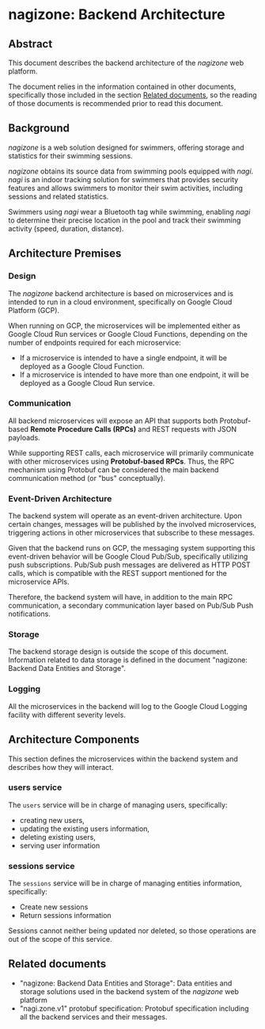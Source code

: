 # nagizone: Backend Architecture

## Abstract
This document describes the backend architecture of the _nagizone_ web platform.

The document relies in the information contained in other documents, specifically those included in the section [Related documents](related-documents), so the reading of those documents is recommended prior to read this document.

## Background
_nagizone_ is a web solution designed for swimmers, offering storage and statistics for their swimming sessions.

_nagizone_ obtains its source data from swimming pools equipped with _nagi_. _nagi_ is an indoor tracking solution for swimmers that provides security features and allows swimmers to monitor their swim activities, including sessions and related statistics.

Swimmers using _nagi_ wear a Bluetooth tag while swimming, enabling _nagi_ to determine their precise location in the pool and track their swimming activity (speed, duration, distance).

## Architecture Premises

### Design
The _nagizone_ backend architecture is based on microservices and is intended to run in a cloud environment, specifically on Google Cloud Platform (GCP).

When running on GCP, the microservices will be implemented either as Google Cloud Run services or Google Cloud Functions, depending on the number of endpoints required for each microservice:
- If a microservice is intended to have a single endpoint, it will be deployed as a Google Cloud Function.
- If a microservice is intended to have more than one endpoint, it will be deployed as a Google Cloud Run service.

### Communication
All backend microservices will expose an API that supports both Protobuf-based **Remote Procedure Calls (RPCs)** and REST requests with JSON payloads.

While supporting REST calls, each microservice will primarily communicate with other microservices using **Protobuf-based RPCs**. Thus, the RPC mechanism using Protobuf can be considered the main backend communication method (or "bus" conceptually).

### Event-Driven Architecture
The backend system will operate as an event-driven architecture. Upon certain changes, messages will be published by the involved microservices, triggering actions in other microservices that subscribe to these messages.

Given that the backend runs on GCP, the messaging system supporting this event-driven behavior will be Google Cloud Pub/Sub, specifically utilizing push subscriptions. Pub/Sub push messages are delivered as HTTP POST calls, which is compatible with the REST support mentioned for the microservice APIs.

Therefore, the backend system will have, in addition to the main RPC communication, a secondary communication layer based on Pub/Sub Push notifications.

### Storage
The backend storage design is outside the scope of this document. Information related to data storage is defined in the document "nagizone: Backend Data Entities and Storage".

### Logging
All the microservices in the backend will log to the Google Cloud Logging facility with different severity levels.


## Architecture Components
This section defines the microservices within the backend system and describes how they will interact.

### users service
The `users` service will be in charge of managing users, specifically:
- creating new users,
- updating the existing users information,
- deleting existing users,
- serving user information

### sessions service
The `sessions` service will be in charge of managing entities information, specifically:
- Create new sessions
- Return sessions information

Sessions cannot neither being updated nor deleted, so those operations are out of the scope of this service.

## Related documents
- "nagizone: Backend Data Entities and Storage": Data entities and storage solutions used in the backend system of the _nagizone_ web platform
- "nagi.zone.v1" protobuf specification: Protobuf specification including all the backend services and their messages.